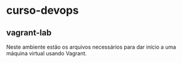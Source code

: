 # curso-devops

## vagrant-lab

Neste ambiente estão os arquivos necessários para dar início 
a uma máquina virtual usando Vagrant.
